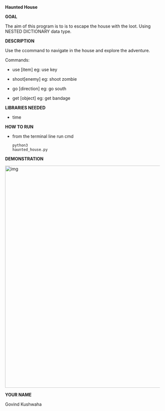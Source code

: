 **Haunted House**

**GOAL**

The aim of this program is to is to escape the house with the loot. Using NESTED DICTIONARY data type.

**DESCRIPTION**

Use the ccommand to navigate in the house and explore the adventure.

Commands:
  - use [item] eg: use key 
  
  - shoot[enemy] eg: shoot zombie
   
  - go [direction] eg: go south
  
  - get [object] eg: get bandage

**LIBRARIES NEEDED**

- time

**HOW TO RUN**
- from the terminal line run cmd <pre><code>python3 haunted_house.py</code></pre>

**DEMONSTRATION**

<img width="722" alt="img" src="https://user-images.githubusercontent.com/83280091/210749512-953e8a97-a8d8-48a5-8933-3203215cc3dc.png">

**YOUR NAME**

Govind Kushwaha
